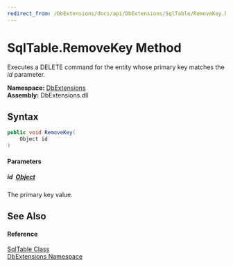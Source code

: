 ```yaml
---
redirect_from: /DbExtensions/docs/api/DbExtensions/SqlTable/RemoveKey.html
---
```


SqlTable.RemoveKey Method
=========================
Executes a DELETE command for the entity whose primary key matches the *id* parameter.
  
**Namespace:** [DbExtensions][1]  
**Assembly:** DbExtensions.dll

Syntax
------

```csharp
public void RemoveKey(
	Object id
)
```

#### Parameters

##### *id*  [Object][2]
The primary key value.


See Also
--------

#### Reference
[SqlTable Class][3]  
[DbExtensions Namespace][1]  

[1]: ../README.md
[2]: https://learn.microsoft.com/dotnet/api/system.object
[3]: README.md